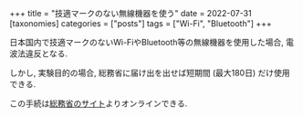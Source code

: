 +++
title = "技適マークのない無線機器を使う"
date = 2022-07-31
[taxonomies]
categories = ["posts"]
tags = ["Wi-Fi", "Bluetooth"]
+++

日本国内で技適マークのないWi-FiやBluetooth等の無線機器を使用した場合, 電波法違反となる.

しかし, 実験目的の場合, 総務省に届け出を出せば短期間 (最大180日) だけ使用できる.

この手続は[総務省のサイト](https://exp-sp.denpa.soumu.go.jp/public/)よりオンラインできる.
